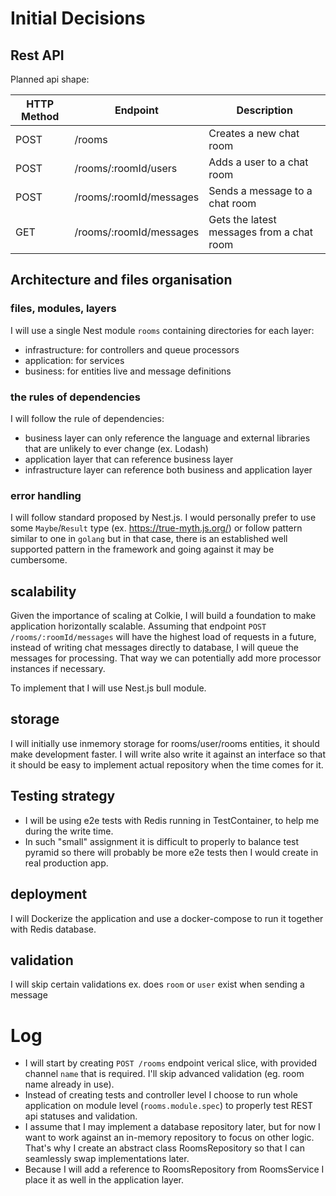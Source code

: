 # Initial Decisions

## Rest API
Planned api shape:

| HTTP Method | Endpoint                       | Description                                        |
| ----------- | -------------------------------| ---------------------------------------------------|
| POST        | /rooms                         | Creates a new chat room                            |
| POST        | /rooms/:roomId/users           | Adds a user to a chat room                         |
| POST        | /rooms/:roomId/messages        | Sends a message to a chat room                     |
| GET         | /rooms/:roomId/messages        | Gets the latest messages from a chat room          |

## Architecture and files organisation

### files, modules, layers
I will use a single Nest module `rooms` containing directories for each layer:
- infrastructure: for controllers and queue processors
- application: for services
- business: for entities live and message definitions

### the rules of dependencies
I will follow the rule of dependencies:
- business layer can only reference the language and external libraries that are unlikely to ever change  (ex. Lodash)
- application layer that can reference business layer
- infrastructure layer can reference both business and application layer

### error handling
I will follow standard proposed by Nest.js. I would personally prefer to use some `Maybe`/`Result` type (ex. https://true-myth.js.org/)  or follow pattern similar to one in `golang` but in that case, there is an established well supported pattern in the framework and going against it may be cumbersome.

## scalability
Given the importance of scaling at Colkie, I will build a foundation to make application horizontally scalable.
Assuming that endpoint `POST /rooms/:roomId/messages` will have the highest load of requests in a future,
instead of writing chat messages directly to database, I will queue the messages for processing.
That way we can potentially add more processor instances if necessary.

To implement that I will use Nest.js bull module.

## storage
I will initially use inmemory storage for rooms/user/rooms entities, it should make development faster.
I will write also write it against an interface so that it should be easy to implement actual repository when the time comes for it.

## Testing strategy
- I will be using e2e tests with Redis running in TestContainer, to help me during the write time.
- In such "small" assignment it is difficult to properly to balance test pyramid so there will probably be more e2e tests then I would create in real production app.

## deployment
I will Dockerize the application and use a docker-compose to run it together with Redis database.

## validation
I will skip certain validations ex. does `room` or `user` exist when sending a message

# Log
- I will start by creating `POST /rooms` endpoint verical slice, with provided channel `name` that is required.  I'll skip advanced validation (eg. room name already in use). 
- Instead of creating tests and controller level I choose to run whole application on module level (`rooms.module.spec`) to properly test REST api statuses and validation.
- I assume that I may implement a database repository later, but for now I want to work against an in-memory repository to focus on other logic.
  That's why I create an abstract class RoomsRepository so that I can seamlessly swap implementations later.
- Because I will add a reference to RoomsRepository from RoomsService I place it as well in the application layer.